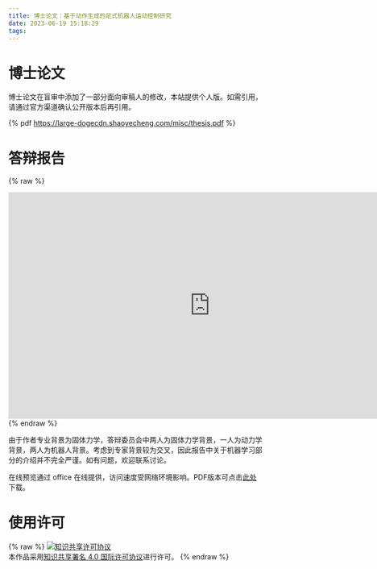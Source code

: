 ```yaml
---
title: 博士论文：基于动作生成的足式机器人运动控制研究
date: 2023-06-19 15:18:29
tags:
---
```


# 博士论文

博士论文在盲审中添加了一部分面向审稿人的修改，本站提供个人版。如需引用，请通过官方渠道确认公开版本后再引用。

{% pdf https://large-dogecdn.shaoyecheng.com/misc/thesis.pdf %}

# 答辩报告

{% raw %}
<iframe src="https://onedrive.live.com/embed?resid=CC8A8CA04F54FC82%2149639&amp;authkey=%21AI-c--sDoJECOKI&amp;em=2&amp;wdAr=1.7777777777777777" width="800px" height="450px" frameborder="0">这是嵌入 <a target="_blank" href="https://office.com">Microsoft Office</a> 演示文稿，由 <a target="_blank" href="https://office.com/webapps">Office</a> 提供支持。</iframe>
{% endraw %}

由于作者专业背景为固体力学，答辩委员会中两人为固体力学背景，一人为动力学背景，两人为机器人背景。考虑到专家背景较为交叉，因此报告中关于机器学习部分的介绍并不完全严谨。如有问题，欢迎联系讨论。

在线预览通过 office 在线提供，访问速度受网络环境影响。PDF版本可点击[此处](https://large-dogecdn.shaoyecheng.com/misc/%E5%9F%BA%E4%BA%8E%E5%8A%A8%E4%BD%9C%E7%94%9F%E6%88%90%E7%9A%84%E8%B6%B3%E5%BC%8F%E6%9C%BA%E5%99%A8%E4%BA%BA%E8%BF%90%E5%8A%A8%E6%8E%A7%E5%88%B6%E7%A0%94%E7%A9%B6.pdf)下载。

# 使用许可

{% raw %}
<a rel="license" href="http://creativecommons.org/licenses/by/4.0/"><img alt="知识共享许可协议" style="border-width:0" src="https://i.creativecommons.org/l/by/4.0/88x31.png" /></a><br />本作品采用<a rel="license" href="http://creativecommons.org/licenses/by/4.0/">知识共享署名 4.0 国际许可协议</a>进行许可。
{% endraw %}
